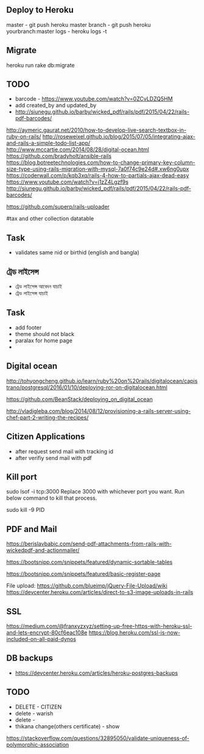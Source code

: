 
Deploy to Heroku
------------------
master - git push heroku master
branch - git push heroku yourbranch:master
logs - heroku logs -t

Migrate
-------
heroku run rake db:migrate

TODO
-----------
* barcode - https://www.youtube.com/watch?v=0ZCvLDZQ5HM
* add created_by and updated_by
* http://siunegu.github.io/barby/wicked_pdf/rails/pdf/2015/04/22/rails-pdf-barcodes/

http://aymeric.gaurat.net/2010/how-to-develop-live-search-textbox-in-ruby-on-rails/
http://roseweixel.github.io/blog/2015/07/05/integrating-ajax-and-rails-a-simple-todo-list-app/
http://www.mccartie.com/2014/08/28/digital-ocean.html
https://github.com/bradyholt/ansible-rails
https://blog.botreetechnologies.com/how-to-change-primary-key-column-size-type-using-rails-migration-with-mysql-7a0f74c9e24d#.xw6ng0upx
https://coderwall.com/p/kqb3xq/rails-4-how-to-partials-ajax-dead-easy
https://www.youtube.com/watch?v=j1zZ4Lgzf9s
http://siunegu.github.io/barby/wicked_pdf/rails/pdf/2015/04/22/rails-pdf-barcodes/

https://github.com/superp/rails-uploader

#tax and other collection datatable

Task
-----
* validates same nid or birthid (english and bangla)


ট্রেড লাইসেন্স
-----------
- ট্রেড লাইসেন্স আবেদন যাচাই
- ট্রেড লাইসেন্স যাচাই

Task
-------
 
* add footer
* theme should not black
* paralax for home page
*

Digital ocean
--------------
http://tohyongcheng.github.io/learn/ruby%20on%20rails/digitalocean/capistrano/postgresql/2016/01/10/deploying-ror-on-digitalocean.html

https://github.com/BeanStack/deploying_on_digital_ocean

http://vladigleba.com/blog/2014/08/12/provisioning-a-rails-server-using-chef-part-2-writing-the-recipes/


Citizen Applications
--------------------
* after request send mail with tracking id
* after verifiy send mail with pdf
 

Kill port
------

sudo lsof -i tcp:3000 
Replace 3000 with whichever port you want. Run below command to kill that process.

sudo kill -9 PID

PDF and Mail
------------

https://berislavbabic.com/send-pdf-attachments-from-rails-with-wickedpdf-and-actionmailer/

https://bootsnipp.com/snippets/featured/dynamic-sortable-tables

https://bootsnipp.com/snippets/featured/basic-register-page

File upload:
https://github.com/blueimp/jQuery-File-Upload/wiki
https://devcenter.heroku.com/articles/direct-to-s3-image-uploads-in-rails


SSL
---
https://medium.com/@franxyzxyz/setting-up-free-https-with-heroku-ssl-and-lets-encrypt-80cf6eac108e
https://blog.heroku.com/ssl-is-now-included-on-all-paid-dynos


DB backups
----------
* https://devcenter.heroku.com/articles/heroku-postgres-backups

TODO
----
* DELETE -  CITIZEN
* delete - warish
* delete - 
* thikana change(others certificate) - show


https://stackoverflow.com/questions/32895050/validate-uniqueness-of-polymorphic-association


